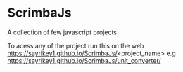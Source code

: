 # ScrimbaJs
A collection of few javascript projects

To acess any of the project run this on the web
https://sayrikey1.github.io/ScrimbaJs/<project_name>
e.g https://sayrikey1.github.io/ScrimbaJs/unit_converter/
